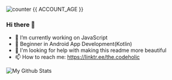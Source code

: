 <div style="margin:auto;">

![counter](https://enb9oou2al2wd18.m.pipedream.net) {{ ACCOUNT_AGE }}
### Hi there 👋

- 🔭 I’m currently working on JavaScript
- 🌱 Beginner in Android App Development(Kotlin)
- 🤔 I'm looking for help with making this readme more beautiful
- 📫 How to reach me: https://linktr.ee/the.codeholic
<img align="center" src="https://github-readme-stats.vercel.app/api?username=the-codeholic&theme=dark&show_icons=true&hide_border=true&show_icons=true" alt="My Github Stats">

</div>
